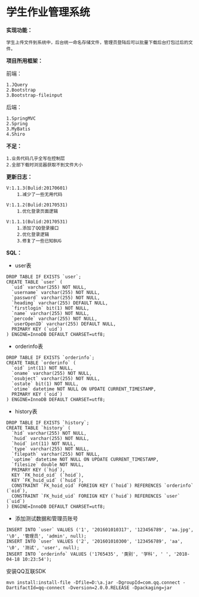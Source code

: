 # 学生作业管理系统
	
**实现功能：**
	
	学生上传文件到系统中，后台统一命名存储文件，管理员登陆后可以批量下载后台打包过后的文件。
	
**项目所用框架：**

前端：
	
	1.JQuery
	2.Bootstrap
	3.Bootstrap-fileinput
后端：
	
	1.SpringMVC
	2.Spring
	3.MyBatis
	4.Shiro
**不足：**

	1.业务代码几乎全写在控制层
	2.全部下载时浏览器获取不到文件大小
	
**更新日志：**
    
    V:1.1.3(Bulid:20170601)
        1.减少了一些无用代码
        
    V:1.1.2(Bulid:20170531)
        1.优化登录页面逻辑
    
    V:1.1.1(Bulid:20170531)
        1.添加了QQ登录接口
        2.优化登录逻辑
        3.修复了一些已知BUG
    
**SQL：**
 -  user表
```
DROP TABLE IF EXISTS `user`;
CREATE TABLE `user` (
  `uid` varchar(255) NOT NULL,
  `username` varchar(255) NOT NULL,
  `password` varchar(255) NOT NULL,
  `headimg` varchar(255) DEFAULT NULL,
  `firstlogin` bit(1) NOT NULL,
  `name` varchar(255) NOT NULL,
  `percode` varchar(255) NOT NULL,
  `userOpenID` varchar(255) DEFAULT NULL,
  PRIMARY KEY (`uid`)
) ENGINE=InnoDB DEFAULT CHARSET=utf8;
```
 -  orderinfo表
```
DROP TABLE IF EXISTS `orderinfo`;
CREATE TABLE `orderinfo` (
  `oid` int(11) NOT NULL,
  `oname` varchar(255) NOT NULL,
  `osubject` varchar(255) NOT NULL,
  `ostate` bit(1) NOT NULL,
  `otime` datetime NOT NULL ON UPDATE CURRENT_TIMESTAMP,
  PRIMARY KEY (`oid`)
) ENGINE=InnoDB DEFAULT CHARSET=utf8;
```
 -  history表
 ```
 DROP TABLE IF EXISTS `history`;
 CREATE TABLE `history` (
   `hid` varchar(255) NOT NULL,
   `huid` varchar(255) NOT NULL,
   `hoid` int(11) NOT NULL,
   `type` varchar(255) NOT NULL,
   `filepath` varchar(255) NOT NULL,
   `uptime` datetime NOT NULL ON UPDATE CURRENT_TIMESTAMP,
   `filesize` double NOT NULL,
   PRIMARY KEY (`hid`),
   KEY `FK_hoid_oid` (`hoid`),
   KEY `FK_huid_uid` (`huid`),
   CONSTRAINT `FK_hoid_oid` FOREIGN KEY (`hoid`) REFERENCES `orderinfo` (`oid`),
   CONSTRAINT `FK_huid_uid` FOREIGN KEY (`huid`) REFERENCES `user` (`uid`)
 ) ENGINE=InnoDB DEFAULT CHARSET=utf8;
 ```
 - 添加测试数据和管理员账号
```
INSERT INTO `user` VALUES ('1', '201601010317', '123456789', 'aa.jpg', '\0', '管理员', 'admin', null);
INSERT INTO `user` VALUES ('2', '201601010300', '123456789', 'aa', '\0', '测试', 'user', null);
INSERT INTO `orderinfo` VALUES ('1765435', '类别', '学科', ' ', '2018-04-18 10:23:54');
```
安装QQ互联SDK
```
mvn install:install-file -Dfile=D:\a.jar -DgroupId=com.qq.connect -DartifactId=qq-connect -Dversion=2.0.0.RELEASE -Dpackaging=jar
```